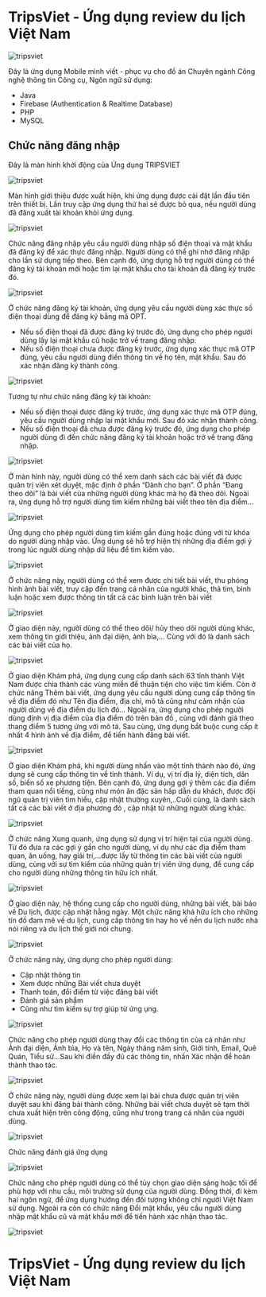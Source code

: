 # TripsViet - Ứng dụng review du lịch Việt Nam
![tripsviet](https://i.ibb.co/XxVB8ry/1024.png)

Đây là ứng dụng Mobile mình viết - phục vụ cho đồ án Chuyên ngành Công nghệ thông tin
Công cụ, Ngôn ngữ sử dụng:
* Java
* Firebase (Authentication & Realtime Database)
* PHP
* MySQL

## Chức năng đăng nhập
Đây là màn hình khởi động của Ứng dụng TRIPSVIET
    
![tripsviet](https://i.ibb.co/r2HqvVW/1.jpg)

Màn hình giới thiệu được xuất hiện, khi ứng dụng được cài đặt lần đầu tiên trên thiết bị. Lần truy cập ứng dụng thứ hai sẽ được bỏ qua, nếu người dùng đã đăng xuất tài
khoản khỏi ứng dụng.
    
![tripsviet](https://i.ibb.co/2qky2Kt/2.jpg)

Chức năng đăng nhập yêu cầu người dùng nhập số điện thoại và mật khẩu đã đăng ký để
xác thực đăng nhập. Người dùng có thể ghi nhớ đăng nhập cho lần sử dụng tiếp theo. Bên cạnh đó, ứng dụng hỗ trợ người dùng có thể đăng ký tài khoản mới hoặc tìm lại mật khẩu cho tài khoản đã đăng ký trước đó.
    
![tripsviet](https://i.ibb.co/CKfVthY/3.jpg)

Ở chức năng đăng ký tài khoản, ứng dụng yêu cầu người dùng xác thực số điện thoại dùng để đăng ký bằng mã OPT.
* Nếu số điện thoại đã được đăng ký trước đó, ứng dụng cho phép người dùng lấy lại mật khẩu cũ hoặc trở về trang đăng nhập.
* Nếu số điện thoại chưa được đăng ký trước, ứng dụng xác thực mã OTP đúng, yêu cầu người dùng điền thông tin về họ tên, mật khẩu. Sau đó xác nhận đăng ký thành công.

![tripsviet](https://i.ibb.co/Rc1fkw2/4.jpg)
    
Tương tự như chức năng đăng ký tài khoản:
*	Nếu số điện thoại được đăng ký trước, ứng dụng xác thực mã OTP đúng, yêu cầu người dùng nhập lại mật khẩu mới. Sau đó xác nhận thành công.
*	Nếu số điện thoại đã chưa được đăng ký trước đó, ứng dụng cho phép người dùng đi đến chức năng đăng ký tài khoản hoặc trở về trang đăng nhập.

![tripsviet](https://i.ibb.co/rpH8H9v/6.jpg)

Ở màn hình này, người dùng có thể xem danh sách các bài viết đã được quản trị viên xét duyệt, mặc định ở phần “Dành cho bạn”. Ở phần “Đang theo dõi” là bài viết của những người dùng khác mà họ đã theo dõi.
Ngoài ra, ứng dụng hỗ trợ người dùng tìm kiếm những bài viết theo tên địa điểm…
    
![tripsviet](https://i.ibb.co/rpH8H9v/6.jpg)
    
Ứng dụng cho phép người dùng tìm kiếm gần đúng hoặc đúng với từ khóa do người dùng 
nhập vào. Ứng dụng sẽ hỗ trợ hiện thị những địa điểm gợi ý trong lúc người dùng nhập
dữ liệu để tìm kiếm vào.

![tripsviet](https://i.ibb.co/7GgQGnS/7.jpg)
    
Ở chức năng này, người dùng có thể xem được chi tiết bài viết, thu phóng hình ảnh bài viết, truy cập đến trang cá nhân của người khác, thả tim, bình luận hoặc
xem được thông tin tất cả các bình luận trên bài viết
    
![tripsviet](https://i.ibb.co/TktvGkT/8.jpg)

Ở giao diện này, người dùng có thể theo dõi/ hủy theo dõi người dùng khác, xem thông 
tin giới thiệu, ảnh đại diện, ảnh bìa,… Cùng với đó là danh sách các bài viết của họ.
    
![tripsviet](https://i.ibb.co/DRvy0d3/9.jpg)

Ở giao diện Khám phá, ứng dụng cung cấp danh sách 63 tỉnh thành Việt Nam được chia thành các vùng miền để thuận tiện cho việc tìm kiếm. 
Còn ở chức năng Thêm bài viết, ứng dụng yêu cầu người dùng cung cấp thông tin về 
địa điểm đó như Tên địa điểm, địa chỉ, mô tả cũng như cảm nhận của người dùng 
về địa điểm du lịch đó…
Ngoài ra, ứng dụng cho phép người dùng định vị địa điểm của địa điểm đó trên bản đồ
, cùng với đánh giá theo thang điểm 5 tương ứng với mô tả. Sau cùng, ứng dụng bắt buộc cung cấp ít nhất 4 hình ảnh về địa điểm, để tiến hành đăng bài viết.

![tripsviet](https://i.ibb.co/PFz8pSy/10.jpg)
    
Ở giao diện Khám phá, khi người dùng nhấn vào một tỉnh thành nào đó, ứng dụng sẽ 
cung cấp thông tin về tỉnh thành. Ví dụ, vị trí địa lý, diện tích, dân số, biển số xe phương tiện. Bên cạnh đó, ứng dụng gợi ý thêm các địa điểm tham quan nổi tiếng,
cũng như món ăn đặc sản hấp dẫn du khách, được đội ngũ quản trị viên tìm hiểu,
cập nhật thường xuyên,..Cuối cùng, là danh sách tất cả các bài viết ở địa phương đó
, cập nhật từ những người dùng khác.

![tripsviet](https://i.ibb.co/XzfqDJ9/11.jpg)

Ở chức năng Xung quanh, ứng dụng sử dụng vị trí hiện tại của người dùng. Từ đó đưa ra các gợi ý gần cho người dùng, ví dụ như các địa điểm tham quan, ăn uống,
hay giải trí,…được lấy từ thông tin các bài viết của người dùng, cùng với sự tìm kiếm của những quản trị viên ứng dụng, 
để cung cấp cho người dùng những thông tin hữu ích nhất.
    
![tripsviet](https://i.ibb.co/Bncd0qR/12.jpg)

Ở giao diện này, hệ thống cung cấp cho người dùng, những bài viết, bài báo về Du lịch, được cập nhật hằng ngày. Một chức năng khá hữu ích cho những tín đồ đam mê về du lịch, cung cấp thông tin hay ho về nền du lịch nước nhà nói riêng
và du lịch thế giới nói chung.
    
![tripsviet](https://i.ibb.co/SsLbph9/13.jpg)

Ở chức năng này, ứng dụng cho phép người dùng:
*	Cập nhật thông tin
*	Xem được những Bài viết chưa duyệt
*	Thanh toán, đổi điểm từ việc đăng bài viết
*	Đánh giá sản phẩm
*	Cũng như tìm kiếm sự trợ giúp từ ứng ụng.

![tripsviet](https://i.ibb.co/TPBXmxK/14.jpg)

Chức năng cho phép người dùng thay đổi các thông tin của cá nhân như Ảnh đại diện, Ảnh bìa, Họ và tên, Ngày tháng năm sinh, Giới tính, Email, Quê Quán, Tiểu sử…Sau khi điền đầy đủ các thông tin, nhấn Xác nhận để hoàn thành thao tác.
    
 ![tripsviet](https://i.ibb.co/L8KgYVy/15.jpg)   
 
Ở chức năng này, người dùng được xem lại bài chưa được quản trị viên duyệt sau khi
đăng bài thành công. Những bài viết chưa duyệt sẽ tạm thời chưa xuất hiện trên công động, cũng như trong trang cá nhân của người dùng.
    
![tripsviet](https://i.ibb.co/9h4BpYF/16.jpg)

Chức năng đánh giá ứng dụng
    
![tripsviet](https://i.ibb.co/jbCKbh6/17.jpg)

Chức năng cho phép người dùng có thể tùy chọn giao diện sáng hoặc tối để phù hợp với nhu cầu, môi trường sử dụng của người dùng. Đồng thời, đi kèm hai ngôn ngữ, để ứng dụng hướng đến đối tượng không chỉ người Việt Nam sử dụng. Ngoài ra còn có chức năng Đổi mật khẩu, yêu cầu người dùng nhập mật khẩu cũ và mật khẩu mới để tiến hành xác nhận thao tác.
    
![tripsviet](https://i.ibb.co/kyLkxm3/18.jpg)

# TripsViet - Ứng dụng review du lịch Việt Nam


    
    
    



    
